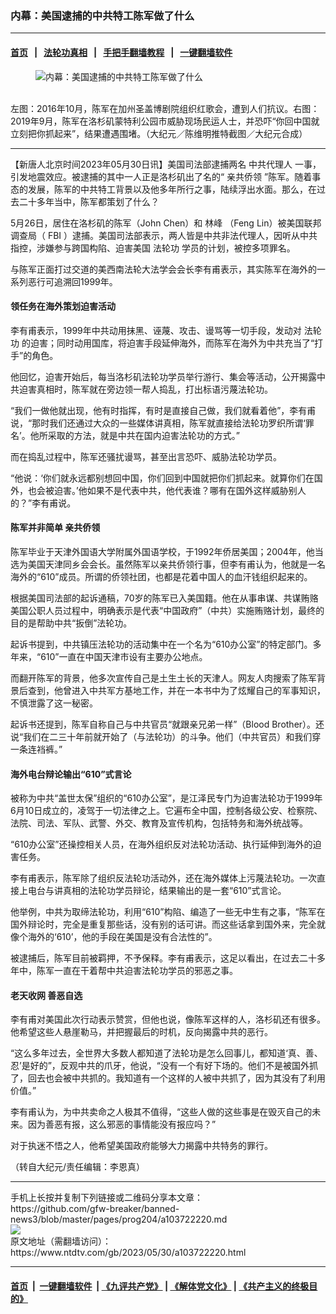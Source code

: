 ### 内幕：美国逮捕的中共特工陈军做了什么
------------------------

#### [首页](https://github.com/gfw-breaker/banned-news3/blob/master/README.md) &nbsp;&nbsp;|&nbsp;&nbsp; [法轮功真相](https://github.com/begood0513/basic/blob/master/README.md)  &nbsp;&nbsp;|&nbsp;&nbsp; [手把手翻墙教程](https://github.com/gfw-breaker/guides/wiki)  &nbsp;&nbsp;|&nbsp;&nbsp; [一键翻墙软件](https://github.com/gfw-breaker/nogfw/blob/master/README.md)  



<div><div class="featured_image">
 <figure>
  <img alt="内幕：美国逮捕的中共特工陈军做了什么" src="https://i.ntdtv.com/assets/uploads/2023/05/id103722226-6678678857657Jet-800x450.jpg"/>
 </figure><br/>
 <span class="caption">
  左图：2016年10月，陈军在加州圣盖博剧院组织红歌会，遭到人们抗议。右图：2019年9月，陈军在洛杉矶蒙特利公园市威胁现场民运人士，并恐吓“你回中国就立刻把你抓起来”，结果遭遇围堵。（大纪元／陈维明推特截图／大纪元合成）
 </span>
</div>
</div><hr/>


<div><div class="post_content" itemprop="articleBody">
 <p>
  【新唐人北京时间2023年05月30日讯】美国司法部逮捕两名
  <ok href="https://www.ntdtv.com/gb/中共代理人.htm">
   中共代理人
  </ok>
  一事，引发地震效应。被逮捕的其中一人正是洛杉矶出了名的“
  <ok href="https://www.ntdtv.com/gb/亲共侨领.htm">
   亲共侨领
  </ok>
  ”陈军。随着事态的发展，陈军的中共特工背景以及他多年所行之事，陆续浮出水面。那么，在过去二十多年当中，陈军都策划了什么？
 </p>
 <p>
  5月26日，居住在洛杉矶的陈军（John Chen）和
  <ok href="https://www.ntdtv.com/gb/林峰.htm">
   林峰
  </ok>
  （Feng Lin）被美国联邦调查局（
  <ok href="https://www.ntdtv.com/gb/fbi.htm">
   FBI
  </ok>
  ）逮捕。美国司法部表示，两人皆是中共非法代理人，因听从中共指控，涉嫌参与跨国构陷、迫害美国
  <ok href="https://www.ntdtv.com/gb/法轮功.htm">
   法轮功
  </ok>
  学员的计划，被控多项罪名。
 </p>
 <p>
  与陈军正面打过交道的美西南法轮大法学会会长李有甫表示，其实陈军在海外的一系列恶行可追溯回1999年。
 </p>
 <h4>
  领任务在海外策划迫害活动
 </h4>
 <p>
  李有甫表示，1999年中共动用抹黑、诬蔑、攻击、谩骂等一切手段，发动对
  <ok href="https://www.ntdtv.com/gb/法轮功.htm">
   法轮功
  </ok>
  的迫害；同时动用国库，将迫害手段延伸海外，而陈军在海外为中共充当了“打手”的角色。
 </p>
 <p>
  他回忆，迫害开始后，每当洛杉矶法轮功学员举行游行、集会等活动，公开揭露中共迫害真相时，陈军就在旁边领一帮人捣乱，打出标语污蔑法轮功。
 </p>
 <p>
  “我们一做他就出现，他有时指挥，有时是直接自己做，我们就看着他”，李有甫说，“那时我们还通过大众的一些媒体讲真相，陈军就直接给法轮功罗织所谓‘罪名’。他所采取的方法，就是中共在国内迫害法轮功的方式。”
 </p>
 <p>
  而在捣乱过程中，陈军还骚扰谩骂，甚至出言恐吓、威胁法轮功学员。
 </p>
 <p>
  “他说：‘你们就永远都别想回中国，你们回到中国就把你们抓起来。就算你们在国外，也会被迫害。’他如果不是代表中共，他代表谁？哪有在国外这样威胁别人的？”李有甫说。
 </p>
 <h4>
  陈军并非简单
  <ok href="https://www.ntdtv.com/gb/亲共侨领.htm">
   亲共侨领
  </ok>
 </h4>
 <p>
  陈军毕业于天津外国语大学附属外国语学校，于1992年侨居美国；2004年，他当选为美国天津同乡会会长。虽然陈军以亲共侨领行事，但李有甫认为，他就是一名海外的“610”成员。所谓的侨领社团，也都是花着中国人的血汗钱组织起来的。
 </p>
 <p>
  根据美国司法部的起诉通稿，70岁的陈军已入美国籍。他在从事串谋、共谋贿赂美国公职人员过程中，明确表示是代表“中国政府”（中共）实施贿赂计划，最终的目的是帮助中共“扳倒”法轮功。
 </p>
 <p>
  起诉书提到，中共镇压法轮功的活动集中在一个名为“610办公室”的特定部门。多年来，“610”一直在中国天津市设有主要办公地点。
 </p>
 <p>
  而翻开陈军的背景，他多次宣传自己是土生土长的天津人。网友人肉搜索了陈军背景后查到，他曾进入中共军方基地工作，并在一本书中为了炫耀自己的军事知识，不慎泄露了这一秘密。
 </p>
 <p>
  起诉书还提到，陈军自称自己与中共官员“就跟亲兄弟一样”（Blood Brother）。还说“我们在二三十年前就开始了（与法轮功）的斗争。他们（中共官员）和我们穿一条连裆裤。”
 </p>
 <h4>
  海外电台辩论输出“610”式言论
 </h4>
 <p>
  被称为中共“盖世太保”组织的“610办公室”，是江泽民专门为迫害法轮功于1999年6月10日成立的，凌驾于一切法律之上。它遍布全中国，控制各级公安、检察院、法院、司法、军队、武警、外交、教育及宣传机构，包括特务和海外统战等。
 </p>
 <p>
  “610办公室”还操控相关人员，在海外组织反对法轮功活动、执行延伸到海外的迫害任务。
 </p>
 <p>
  李有甫表示，陈军除了组织反法轮功活动外，还在海外媒体上污蔑法轮功。一次直接上电台与讲真相的法轮功学员辩论，结果输出的是一套“610”式言论。
 </p>
 <p>
  他举例，中共为取缔法轮功，利用“610”构陷、编造了一些无中生有之事，“陈军在国外辩论时，完全是重复那些话，没有别的话可讲。而这些话拿到国外来，完全就像个海外的‘610’，他的手段在美国是没有合法性的”。
 </p>
 <p>
  被逮捕后，陈军目前被羁押，不予保释。李有甫表示，这足以看出，在过去二十多年中，陈军一直在干着帮中共迫害法轮功学员的邪恶之事。
 </p>
 <h4>
  老天收网 善恶自选
 </h4>
 <p>
  李有甫对美国此次行动表示赞赏，但他也说，像陈军这样的人，洛杉矶还有很多。他希望这些人悬崖勒马，并把握最后的时机，反向揭露中共的恶行。
 </p>
 <p>
  “这么多年过去，全世界大多数人都知道了法轮功是怎么回事儿，都知道‘真、善、忍’是好的”，反观中共的爪牙，他说，“没有一个有好下场的。他们不是被国外抓了，回去也会被中共抓的。我知道有一个这样的人被中共抓了，因为其没有了利用价值。”
 </p>
 <p>
  李有甫认为，为中共卖命之人极其不值得，“这些人做的这些事是在毁灭自己的未来。因为善恶有报，这么邪恶的事情能没有报应吗？”
 </p>
 <p>
  对于执迷不悟之人，他希望美国政府能够大力揭露中共特务的罪行。
 </p>
 <p>
  （转自大纪元/责任编辑：李恩真）
 </p>
 <div class="single_ad">
 </div>
</div>
</div>
<hr/>
手机上长按并复制下列链接或二维码分享本文章：<br/>
https://github.com/gfw-breaker/banned-news3/blob/master/pages/prog204/a103722220.md <br/>
<a href='https://github.com/gfw-breaker/banned-news3/blob/master/pages/prog204/a103722220.md'><img src='https://github.com/gfw-breaker/banned-news3/blob/master/pages/prog204/a103722220.md.png'/></a> <br/>
原文地址（需翻墙访问）：https://www.ntdtv.com/gb/2023/05/30/a103722220.html


------------------------
#### [首页](https://github.com/gfw-breaker/banned-news3/blob/master/README.md) &nbsp;|&nbsp; [一键翻墙软件](https://github.com/gfw-breaker/nogfw/blob/master/README.md) &nbsp;| [《九评共产党》](https://github.com/gfw-breaker/9ping.md/blob/master/README.md#九评之一评共产党是什么) | [《解体党文化》](https://github.com/gfw-breaker/jtdwh.md/blob/master/README.md) | [《共产主义的终极目的》](https://github.com/gfw-breaker/gczydzjmd.md/blob/master/README.md)


<img src='http://gfw-breaker.win/banned-news3/pages/prog204/a103722220.md' width='0px' height='0px'/>
